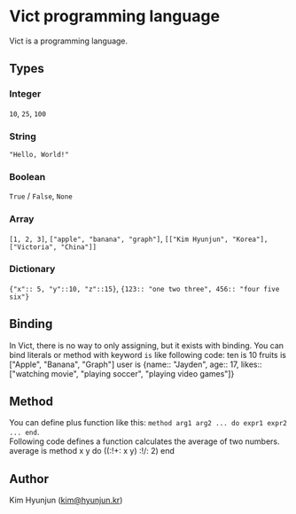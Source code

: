 Vict programming language
====

Vict is a programming language.

Types
----

### Integer

`10`, `25`, `100`

### String

`"Hello, World!"`

### Boolean

`True` / `False`, `None`

### Array

`[1, 2, 3]`, `["apple", "banana", "graph"]`, `[["Kim Hyunjun", "Korea"], ["Victoria", "China"]]`

### Dictionary

`{"x":: 5, "y"::10, "z"::15}`, `{123:: "one two three", 456:: "four five six"}`

Binding
----

In Vict, there is no way to only assigning, but it exists with binding.
You can bind literals or method with keyword `is` like following code:
    ten is 10
    fruits is ["Apple", "Banana", "Graph"]
    user is {name:: "Jayden", age:: 17, likes:: ["watching movie", "playing soccer", "playing video games"]}

Method
----

You can define plus function like this: `method arg1 arg2 ... do expr1 expr2 ... end`.  
Following code defines a function calculates the average of two numbers.
    average is method x y do
        ((:!+: x y) :!/: 2)
    end

Author
----

Kim Hyunjun (kim@hyunjun.kr)
